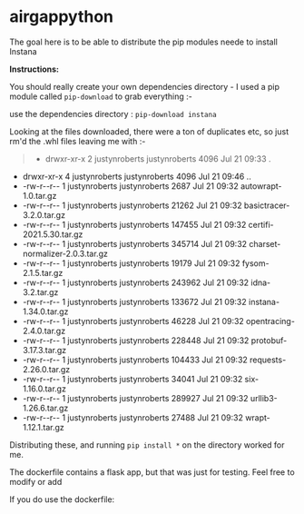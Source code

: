 # airgappython

The goal here is to be able to distribute the pip modules neede to install Instana

**Instructions:**

You should really create your own dependencies directory - I used a pip module called `pip-download` to grab everything :-

use the dependencies directory :
`pip-download instana`

Looking at the files downloaded, there were a ton of duplicates etc, so just rm'd the .whl files leaving me with :- 

> - drwxr-xr-x 2 justynroberts justynroberts   4096 Jul 21 09:33 .
- drwxr-xr-x 4 justynroberts justynroberts   4096 Jul 21 09:46 ..
- -rw-r--r-- 1 justynroberts justynroberts   2687 Jul 21 09:32 autowrapt-1.0.tar.gz
- -rw-r--r-- 1 justynroberts justynroberts  21262 Jul 21 09:32 basictracer-3.2.0.tar.gz
- -rw-r--r-- 1 justynroberts justynroberts 147455 Jul 21 09:32 certifi-2021.5.30.tar.gz
- -rw-r--r-- 1 justynroberts justynroberts 345714 Jul 21 09:32 charset-normalizer-2.0.3.tar.gz
- -rw-r--r-- 1 justynroberts justynroberts  19179 Jul 21 09:32 fysom-2.1.5.tar.gz
- -rw-r--r-- 1 justynroberts justynroberts 243962 Jul 21 09:32 idna-3.2.tar.gz
- -rw-r--r-- 1 justynroberts justynroberts 133672 Jul 21 09:32 instana-1.34.0.tar.gz
- -rw-r--r-- 1 justynroberts justynroberts  46228 Jul 21 09:32 opentracing-2.4.0.tar.gz
- -rw-r--r-- 1 justynroberts justynroberts 228448 Jul 21 09:32 protobuf-3.17.3.tar.gz
- -rw-r--r-- 1 justynroberts justynroberts 104433 Jul 21 09:32 requests-2.26.0.tar.gz
- -rw-r--r-- 1 justynroberts justynroberts  34041 Jul 21 09:32 six-1.16.0.tar.gz
- -rw-r--r-- 1 justynroberts justynroberts 289927 Jul 21 09:32 urllib3-1.26.6.tar.gz
- -rw-r--r-- 1 justynroberts justynroberts  27488 Jul 21 09:32 wrapt-1.12.1.tar.gz


Distributing these, and running `pip install *` on the directory worked for me.

The dockerfile contains a flask app, but that was just for testing. Feel free to modify or add

If you do use the  dockerfile:
